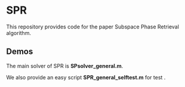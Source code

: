 # SPR
This repository provides code for the paper Subspace Phase Retrieval algorithm.

## Demos
The main solver of SPR is **SPsolver_general.m**.

We also provide an easy script **SPR_general_selftest.m** for test .
